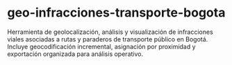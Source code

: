 # geo-infracciones-transporte-bogota
Herramienta de geolocalización, análisis y visualización de infracciones viales asociadas a rutas y paraderos de transporte público en Bogotá. Incluye geocodificación incremental, asignación por proximidad y exportación organizada para análisis operativo.

